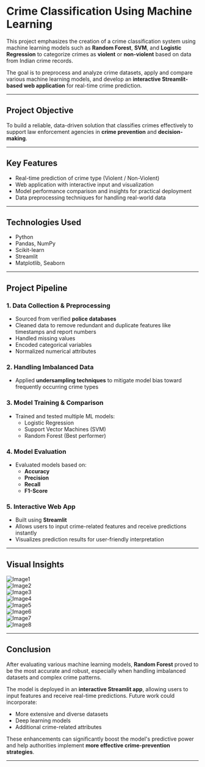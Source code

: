 #  Crime Classification Using Machine Learning

This project emphasizes the creation of a crime classification system using machine learning models such as **Random Forest**, **SVM**, and **Logistic Regression** to categorize crimes as **violent** or **non-violent** based on data from Indian crime records.

The goal is to preprocess and analyze crime datasets, apply and compare various machine learning models, and develop an **interactive Streamlit-based web application** for real-time crime prediction.

---

##  Project Objective

To build a reliable, data-driven solution that classifies crimes effectively to support law enforcement agencies in **crime prevention** and **decision-making**.

---

##  Key Features

- Real-time prediction of crime type (Violent / Non-Violent)  
- Web application with interactive input and visualization  
- Model performance comparison and insights for practical deployment  
- Data preprocessing techniques for handling real-world data

---

##  Technologies Used

- Python  
- Pandas, NumPy  
- Scikit-learn  
- Streamlit  
- Matplotlib, Seaborn

---

##  Project Pipeline

### 1. **Data Collection & Preprocessing**
- Sourced from verified **police databases**
- Cleaned data to remove redundant and duplicate features like timestamps and report numbers  
- Handled missing values  
- Encoded categorical variables  
- Normalized numerical attributes

### 2. **Handling Imbalanced Data**
- Applied **undersampling techniques** to mitigate model bias toward frequently occurring crime types

### 3. **Model Training & Comparison**
- Trained and tested multiple ML models:  
  - Logistic Regression  
  - Support Vector Machines (SVM)  
  - Random Forest (Best performer)

### 4. **Model Evaluation**
- Evaluated models based on:  
  - **Accuracy**  
  - **Precision**  
  - **Recall**  
  - **F1-Score**  

### 5. **Interactive Web App**
- Built using **Streamlit**
- Allows users to input crime-related features and receive predictions instantly  
- Visualizes prediction results for user-friendly interpretation

---

##  Visual Insights

![Image1](https://github.com/user-attachments/assets/83805140-5ee3-4cf0-ab2f-eb9f30588ff6)  
![Image2](https://github.com/user-attachments/assets/60070cc0-6e12-4fb8-b605-c5a8252072b6)  
![Image3](https://github.com/user-attachments/assets/c7c1b0fd-b127-45b4-904d-64a35e444c6e)  
![Image4](https://github.com/user-attachments/assets/44cff63c-b63e-430a-a1c2-48221de66499)  
![Image5](https://github.com/user-attachments/assets/a84992ef-38aa-4768-8190-0585eadec0f3)  
![Image6](https://github.com/user-attachments/assets/41f6280b-6f61-4737-98be-a43e194c3b62)  
![Image7](https://github.com/user-attachments/assets/962c6a8d-be06-458e-b48a-579ae1184d3e)  
![Image8](https://github.com/user-attachments/assets/487b6639-6e90-4f01-b854-83a1d8fff24f)

---

##  Conclusion

After evaluating various machine learning models, **Random Forest** proved to be the most accurate and robust, especially when handling imbalanced datasets and complex crime patterns.

The model is deployed in an **interactive Streamlit app**, allowing users to input features and receive real-time predictions. Future work could incorporate:  
- More extensive and diverse datasets  
- Deep learning models  
- Additional crime-related attributes  

These enhancements can significantly boost the model's predictive power and help authorities implement **more effective crime-prevention strategies**.

---
